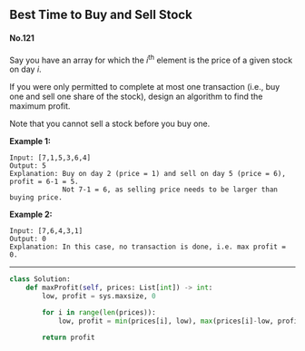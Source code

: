 ## Best Time to Buy and Sell Stock
#### No.121
Say you have an array for which the  _i_<sup>th</sup>  element is the price of a given stock on day  _i_.

If you were only permitted to complete at most one transaction (i.e., buy one and sell one share of the stock), design an algorithm to find the maximum profit.

Note that you cannot sell a stock before you buy one.

**Example 1:**

```
Input: [7,1,5,3,6,4]
Output: 5
Explanation: Buy on day 2 (price = 1) and sell on day 5 (price = 6), profit = 6-1 = 5.
             Not 7-1 = 6, as selling price needs to be larger than buying price.
```

**Example 2:**

```
Input: [7,6,4,3,1]
Output: 0
Explanation: In this case, no transaction is done, i.e. max profit = 0.
```

---

``` python
class Solution:
    def maxProfit(self, prices: List[int]) -> int:
        low, profit = sys.maxsize, 0

        for i in range(len(prices)):
            low, profit = min(prices[i], low), max(prices[i]-low, profit) 

        return profit
```